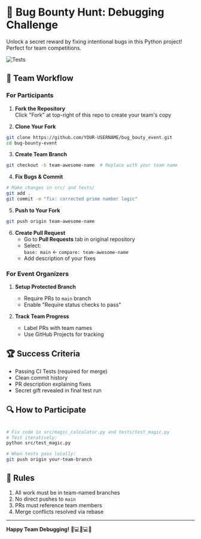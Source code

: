 # 🐞 Bug Bounty Hunt: Debugging Challenge

Unlock a secret reward by fixing intentional bugs in this Python project! Perfect for team competitions.

![Tests](https://github.com/yourusername/bug-bounty-event/actions/workflows/tests.yml/badge.svg)

## 👥 Team Workflow

### For Participants

1. **Fork the Repository**  
   Click "Fork" at top-right of this repo to create your team's copy

2. **Clone Your Fork**

```bash
git clone https://github.com/YOUR-USERNAME/bug_bouty_event.git
cd bug-bounty-event
```

3. **Create Team Branch**

```bash
git checkout -b team-awesome-name  # Replace with your team name
```

4. **Fix Bugs & Commit**

```bash
# Make changes in src/ and tests/
git add .
git commit -m "fix: corrected prime number logic"
```

5. **Push to Your Fork**

```bash
git push origin team-awesome-name
```

6. **Create Pull Request**
   - Go to **Pull Requests** tab in original repository
   - Select:  
     `base: main` ← `compare: team-awesome-name`
   - Add description of your fixes

### For Event Organizers

1. **Setup Protected Branch**

   - Require PRs to `main` branch
   - Enable "Require status checks to pass"

2. **Track Team Progress**
   - Label PRs with team names
   - Use GitHub Projects for tracking

## 🏆 Success Criteria

- Passing CI Tests (required for merge)
- Clean commit history
- PR description explaining fixes
- Secret gift revealed in final test run

## 🔍 How to Participate

```bash

# Fix code in src/magic_calculator.py and tests/test_magic.py
# Test iteratively:
python src/test_magic.py

# When tests pass locally:
git push origin your-team-branch
```

## 📜 Rules

1. All work must be in team-named branches
2. No direct pushes to `main`
3. PRs must reference team members
4. Merge conflicts resolved via rebase

---

**Happy Team Debugging!** 👨💻👩💻✨
